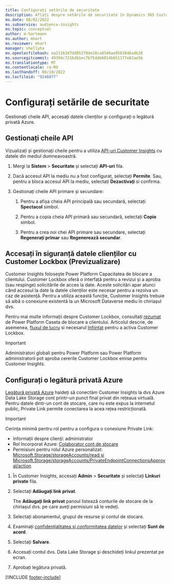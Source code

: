 ```yaml
---
title: Configurați setările de securitate
description: Aflați despre setările de securitate în Dynamics 365 Customer Insights.
ms.date: 08/02/2022
ms.subservice: audience-insights
ms.topic: conceptual
author: m-hartmann
ms.author: mhart
ms.reviewer: mhart
manager: shellyha
ms.openlocfilehash: ea21163d7dd05370de28ca8340ae9583846adb26
ms.sourcegitcommit: 49394c7216db1ec7b754db6014b651177e82ae5b
ms.translationtype: MT
ms.contentlocale: ro-RO
ms.lasthandoff: 08/10/2022
ms.locfileid: "9246077"
---
```

# <a name="configure-security-settings"></a>Configurați setările de securitate

Gestionați cheile API, accesați datele clienților și configurați o legătură privată Azure.

## <a name="manage-api-keys"></a>Gestionați cheile API

Vizualizați și gestionați cheile pentru a utiliza [API-uri Customer Insights](apis.md) cu datele din mediul dumneavoastră.

1. Mergi la **Sistem** > **Securitate** și selectați **API-uri** fila.

1. Dacă accesul API la mediu nu a fost configurat, selectați **Permite**. Sau, pentru a bloca accesul API la mediu, selectați **Dezactivați** si confirma.

1. Gestionați cheile API primare și secundare:

   1. Pentru a afișa cheia API principală sau secundară, selectați **Spectacol** simbol.

   1. Pentru a copia cheia API primară sau secundară, selectați **Copie** simbol.

   1. Pentru a crea noi chei API primare sau secundare, selectați **Regenerați primar** sau **Regenerează secundar**.

## <a name="securely-access-customer-data-with-customer-lockbox-preview"></a>Accesați în siguranță datele clienților cu Customer Lockbox (Previzualizare)

Customer Insights folosește Power Platform Capacitatea de blocare a clientului. Customer Lockbox oferă o interfață pentru a revizui și a aproba (sau respinge) solicitările de acces la date. Aceste solicitări apar atunci când accesul la date la datele clienților este necesar pentru a rezolva un caz de asistență. Pentru a utiliza această funcție, Customer Insights trebuie să aibă o conexiune existentă la un Microsoft Dataverse mediu în chiriașul dvs.

Pentru mai multe informații despre Customer Lockbox, consultați [rezumat](/power-platform/admin/about-lockbox#summary) de Power Platform Caseta de blocare a clientului. Articolul descrie, de asemenea, [fluxul de lucru](/power-platform/admin/about-lockbox#workflow) si necesarul [înființat](/power-platform/admin/about-lockbox#enable-the-lockbox-policy) pentru a activa Customer Lockbox.

> [!IMPORTANT]
> Administratori globali pentru Power Platform sau Power Platform administratorii pot aproba cererile Customer Lockbox emise pentru Customer Insights.

## <a name="set-up-an-azure-private-link"></a>Configurați o legătură privată Azure

[Legătură privată Azure](/azure/private-link/private-link-overview) haideți să conectăm Customer Insights la dvs Azure Data Lake Storage cont printr-un punct final privat din rețeaua virtuală. Pentru datele dintr-un cont de stocare, care nu este expus la internetul public, Private Link permite conectarea la acea rețea restricționată.

> [!IMPORTANT]
> Cerința minimă pentru rol pentru a configura o conexiune Private Link:
>
> - Informații despre clienți: administrator
> - Rol încorporat Azure: [Colaborator cont de stocare](/azure/role-based-access-control/built-in-roles#storage-account-contributor)
> - Permisiuni pentru rolul Azure personalizat: [Microsoft.Storage/storageAccounts/read și Microsoft.Storage/storageAccounts/PrivateEndpointConnectionsApproval/action](/azure/role-based-access-control/resource-provider-operations#microsoftstorage)

1. În Customer Insights, accesați **Admin** > **Securitate** și selectați **Linkuri private** fila.

1. Selectați **Adăugați link privat**.

   The **Adăugați link privat** panoul listează conturile de stocare de la chiriașul dvs. pe care aveți permisiuni să le vedeți.

1. Selectați abonamentul, grupul de resurse și contul de stocare.

1. Examinați [confidențialitatea și conformitatea datelor](connections.md#data-privacy-and-compliance) și selectați **Sunt de acord**.

1. Selectați **Salvare**.

1. Accesați contul dvs. Data Lake Storage și deschideți linkul prezentat pe ecran.

1. Aprobați legătura privată.


[!INCLUDE [footer-include](includes/footer-banner.md)]
